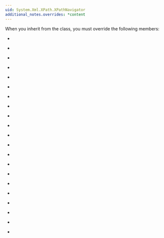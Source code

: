 ```yaml
---
uid: System.Xml.XPath.XPathNavigator
additional_notes.overrides: *content
---
```


<p>When you inherit from the <xref href="System.Xml.XPath.XPathNavigator"></xref> class, you must override the following members:  
  
-   <xref href="System.Xml.XPath.XPathNavigator.NameTable"></xref>  
  
-   <xref href="System.Xml.XPath.XPathNavigator.Clone"></xref>  
  
-   <xref href="System.Xml.XPath.XPathNavigator.NodeType"></xref>  
  
-   <xref href="System.Xml.XPath.XPathNavigator.LocalName"></xref>  
  
-   <xref href="System.Xml.XPath.XPathNavigator.Name"></xref>  
  
-   <xref href="System.Xml.XPath.XPathNavigator.NamespaceURI"></xref>  
  
-   <xref href="System.Xml.XPath.XPathNavigator.Prefix"></xref>  
  
-   <xref href="System.Xml.XPath.XPathNavigator.BaseURI"></xref>  
  
-   <xref href="System.Xml.XPath.XPathNavigator.IsEmptyElement"></xref>  
  
-   <xref href="System.Xml.XPath.XPathNavigator.MoveToFirstAttribute"></xref>  
  
-   <xref href="System.Xml.XPath.XPathNavigator.MoveToNextAttribute"></xref>  
  
-   <xref href="System.Xml.XPath.XPathNavigator.MoveToFirstNamespace(System.Xml.XPath.XPathNamespaceScope)"></xref>  
  
-   <xref href="System.Xml.XPath.XPathNavigator.MoveToNextNamespace(System.Xml.XPath.XPathNamespaceScope)"></xref>  
  
-   <xref href="System.Xml.XPath.XPathNavigator.MoveToNext"></xref>  
  
-   <xref href="System.Xml.XPath.XPathNavigator.MoveToPrevious"></xref>  
  
-   <xref href="System.Xml.XPath.XPathNavigator.MoveToFirstChild"></xref>  
  
-   <xref href="System.Xml.XPath.XPathNavigator.MoveToParent"></xref>  
  
-   <xref href="System.Xml.XPath.XPathNavigator.MoveTo(System.Xml.XPath.XPathNavigator)"></xref>  
  
-   <xref href="System.Xml.XPath.XPathNavigator.MoveToId(System.String)"></xref>  
  
-   <xref href="System.Xml.XPath.XPathNavigator.IsSamePosition(System.Xml.XPath.XPathNavigator)"></xref>  
  
-   <xref href="System.Xml.XPath.XPathItem.Value"></xref></p>


